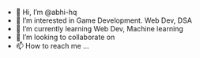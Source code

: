 - 👋 Hi, I’m @abhi-hq
- 👀 I’m interested in Game Development. Web Dev, DSA
- 🌱 I’m currently learning Web Dev, Machine learning
- 💞️ I’m looking to collaborate on 
- 📫 How to reach me ...

<!---
abhi-hq/abhi-hq is a ✨ special ✨ repository because its `README.md` (this file) appears on your GitHub profile.
You can click the Preview link to take a look at your changes.
--->
